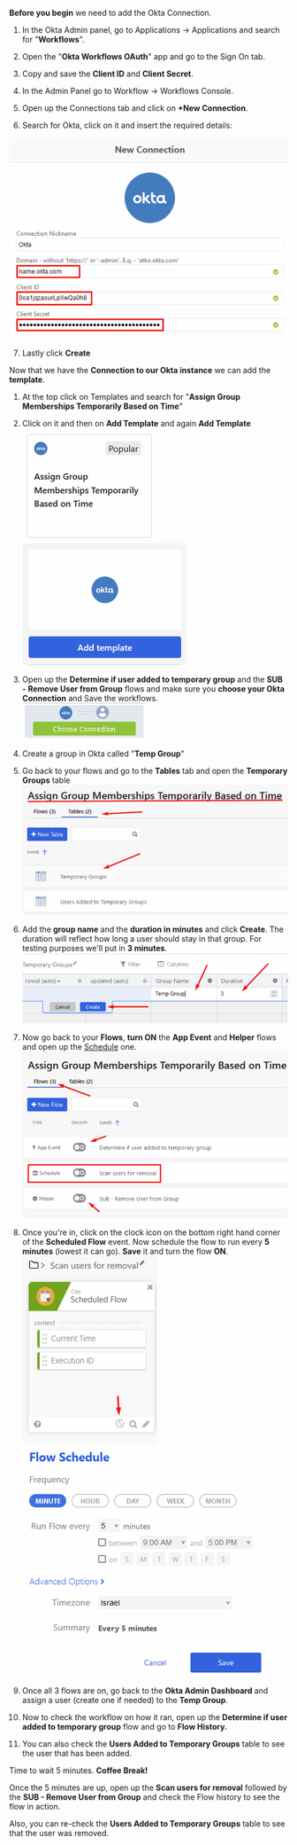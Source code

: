 **Before you begin** we need to add the Okta Connection.

1.  In the Okta Admin panel, go to Applications -\> Applications and
   search for "**Workflows**".

2.  Open the "**Okta Workflows OAuth**" app and go to the Sign On tab.

3.  Copy and save the **Client ID** and **Client Secret**.

4.  In the Admin Panel go to Workflow -\> Workflows Console.

5.  Open up the Connections tab and click on **+New Connection**.

6.  Search for Okta, click on it and insert the required details:

![alt_text](https://raw.githubusercontent.com/fabiograsso/WIC-Lab-Milan-202312/main/images/Workflows_2/image7-25.png "image_tooltip")

7.  Lastly click **Create**

Now that we have the **Connection to our Okta instance** we can add
the **template**.

1.  At the top click on Templates and search for "**Assign Group
    Memberships Temporarily Based on Time**"

2.  Click on it and then on **Add Template** and again **Add Template**\
![alt_text](https://raw.githubusercontent.com/fabiograsso/WIC-Lab-Milan-202312/main/images/Workflows_2/image2-27.png "image_tooltip") ![alt_text](https://raw.githubusercontent.com/fabiograsso/WIC-Lab-Milan-202312/main/images/Workflows_2/image8-28.png "image_tooltip")

3.  Open up the **Determine if user added to temporary group** and the
    **SUB - Remove User from Group** flows and make sure you **choose
    your Okta Connection** and Save the workflows.\
   ![alt_text](https://raw.githubusercontent.com/fabiograsso/WIC-Lab-Milan-202312/main/images/Workflows_2/image3-30.png "image_tooltip")

4.  Create a group in Okta called "**Temp Group**"

5.  Go back to your flows and go to the **Tables** tab and open the
    **Temporary Groups** table\
   ![alt_text](https://raw.githubusercontent.com/fabiograsso/WIC-Lab-Milan-202312/main/images/Workflows_2/image5-31.png "image_tooltip")

6.  Add the **group name** and the **duration in minutes** and click
    **Create**. The duration will reflect how long a user should stay
    in that group. For testing purposes we'll put in **3
    minutes**.
  ![alt_text](https://raw.githubusercontent.com/fabiograsso/WIC-Lab-Milan-202312/main/images/Workflows_2/image9-33.png "image_tooltip")

7.  Now go back to your **Flows**, **turn ON** the **App
   Event** and **Helper** flows and open up the
    <ins>Schedule</ins> one.\
   ![alt_text](https://raw.githubusercontent.com/fabiograsso/WIC-Lab-Milan-202312/main/images/Workflows_2/image6-35.png "image_tooltip")

8.  Once you\'re in, click on the clock icon on the bottom right hand
    corner of the **Scheduled Flow** event. Now schedule the flow to
    run every **5 minutes** (lowest it can go). **Save** it and turn
    the flow **ON**.\
   ![alt_text](https://raw.githubusercontent.com/fabiograsso/WIC-Lab-Milan-202312/main/images/Workflows_2/image1-37.png "image_tooltip")    ![alt_text](https://raw.githubusercontent.com/fabiograsso/WIC-Lab-Milan-202312/main/images/Workflows_2/image4-39.png "image_tooltip")

9.  Once all 3 flows are on, go back to the **Okta Admin Dashboard** and
    assign a user (create one if needed) to the **Temp Group**.

10. Now to check the workflow on how it ran, open up the **Determine if
    user added to temporary group** flow and go to **Flow History.**

11. You can also check the **Users Added to Temporary Groups** table to
    see the user that has been added.

Time to wait 5 minutes. **Coffee Break!**

Once the 5 minutes are up, open up the **Scan users for removal**
followed by the **SUB - Remove User from Group** and check the Flow
history to see the flow in action.

Also, you can re-check the **Users Added to Temporary Groups** table to
see that the user was removed.

